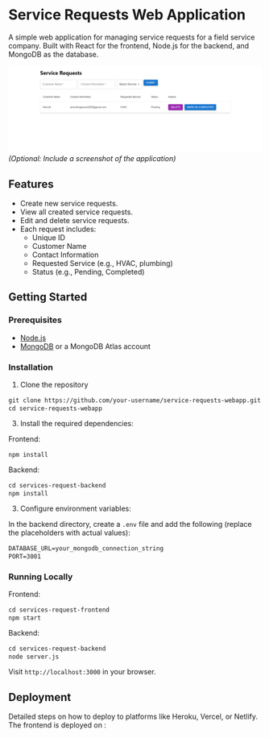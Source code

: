 # Service Requests Web Application

A simple web application for managing service requests for a field service company. Built with React for the frontend, Node.js for the backend, and MongoDB as the database.

![App Screenshot](./ss.png) *(Optional: Include a screenshot of the application)*

## Features

- Create new service requests.
- View all created service requests.
- Edit and delete service requests.
- Each request includes:
  - Unique ID
  - Customer Name
  - Contact Information
  - Requested Service (e.g., HVAC, plumbing)
  - Status (e.g., Pending, Completed)

## Getting Started

### Prerequisites

- [Node.js](https://nodejs.org/)
- [MongoDB](https://www.mongodb.com/) or a MongoDB Atlas account

### Installation

1. Clone the repository
```
git clone https://github.com/your-username/service-requests-webapp.git
cd service-requests-webapp
```

3. Install the required dependencies:

Frontend:
```
npm install
```

Backend:
```
cd services-request-backend
npm install
```

3. Configure environment variables:

In the backend directory, create a `.env` file and add the following (replace the placeholders with actual values):
```
DATABASE_URL=your_mongodb_connection_string
PORT=3001
```


### Running Locally

Frontend:
```
cd services-request-frontend
npm start
```

Backend:
```
cd services-request-backend
node server.js
```


Visit `http://localhost:3000` in your browser.

## Deployment

Detailed steps on how to deploy to platforms like Heroku, Vercel, or Netlify. 
The frontend is deployed on :
